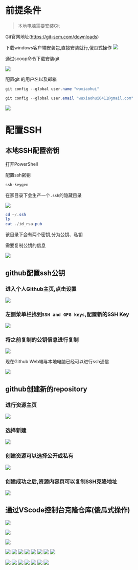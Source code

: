 # 前提条件
> 本地电脑需要安装Git

Git官网地址(https://git-scm.com/downloads)

下载windows客户端安装包,直接安装就行,傻瓜式操作
![](Image/Snipaste_2022-10-15_20-57-19.png)

通过scoop命令下载安装git

![](Image/Snipaste_2022-10-15_21-01-17.png)

配置git 的用户名以及邮箱

```Powershell
git config --global user.name "wuxiaohui"

git config --global user.email "wuxiaohui0411@gmail.com"
```

![](Image/Snipaste_2022-10-15_21-15-27.png)


# 配置SSH

## 本地SSH配置密钥

打开PowerShell

配置ssh密钥

```Powershell
ssh-keygen
```
在家目录下会生产一个`.ssh`的隐藏目录

![](Image/Snipaste_2022-10-15_20-50-56.png)

```powershell
cd ~/.ssh
ls
cat ./id_rsa.pub
```

该目录下会有两个密钥,分为公钥、私钥

需要复制公钥的信息

![](Image/Snipaste_2022-10-15_20-51-37.png)

## github配置ssh公钥

### 进入个人Github主页,点击设置
![](Image/Snipaste_2022-10-15_20-52-09.png)

### 左侧菜单栏找到`SSH and GPG keys`,配置新的SSH Key
![](Image/Snipaste_2022-10-15_20-52-33.png)

### 将之前复制的公钥信息进行复制
![](Image/Snipaste_2022-10-15_20-53-27.png)

现在Github Web端与本地电脑已经可以进行ssh通信

![](Image/Snipaste_2022-10-15_20-53-52.png)

## github创建新的repository

### 进行资源主页
![](Image/Snipaste_2022-10-15_20-54-08.png)

### 选择新建
![](Image/Snipaste_2022-10-15_20-54-22.png)

### 创建资源可以选择公开或私有
![](Image/Snipaste_2022-10-15_20-55-24.png)

### 创建成功之后,资源内容页可以复制SSH克隆地址
![](Image/Snipaste_2022-10-15_20-56-07.png)

## 通过VScode控制台克隆仓库(傻瓜式操作)

![](Image/Snipaste_2022-10-15_20-59-02.png)

![](Image/Snipaste_2022-10-15_21-03-36.png)

![](Image/Snipaste_2022-10-15_21-03-58.png)


![](Image/Snipaste_2022-10-15_21-04-55.png)
![](Image/Snipaste_2022-10-15_21-08-44.png)
![](Image/Snipaste_2022-10-15_21-08-58.png)
![](Image/Snipaste_2022-10-15_21-09-06.png)
![](Image/Snipaste_2022-10-15_21-11-16.png)
![](Image/Snipaste_2022-10-15_21-12-41.png)
![](Image/Snipaste_2022-10-15_21-13-00.png)
![](Image/Snipaste_2022-10-15_21-13-13.png)

![](Image/Snipaste_2022-10-15_21-15-41.png)
![](Image/Snipaste_2022-10-15_21-17-46.png)
![](Image/Snipaste_2022-10-15_21-18-24.png)
![](Image/Snipaste_2022-10-15_21-21-19.png)
![](Image/Snipaste_2022-10-15_21-23-39.png)
![](Image/Snipaste_2022-10-15_21-24-10.png)
![](Image/Snipaste_2022-10-15_21-26-01.png)



